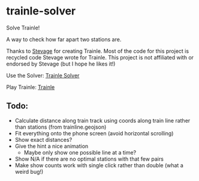 # trainle-solver
Solve Trainle! 

A way to check how far apart two stations are.

Thanks to [Stevage](https://github.com/stevage/) for creating Trainle. Most of the code for this project is recycled code Stevage wrote for Trainle. This project is not affiliated with or endorsed by Stevage (but I hope he likes it!)

Use the Solver: [Trainle Solver](https://pbgcommits.github.io/trainle-calc)

Play Trainle: [Trainle](https://trainle.fun/)

## Todo:
- Calculate distance along train track using coords along train line rather than stations (from trainline.geojson)
- Fit everything onto the phone screen (avoid horizontal scrolling)
- Show exact distances?
- Give the hint a nice animation
    - Maybe only show one possible line at a time? 
- Show N/A if there are no optimal stations with that few pairs
- Make show counts work with single click rather than double (what a weird bug!)
